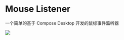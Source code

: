 # Mouse Listener
一个简单的基于 Compose Desktop 开发的鼠标事件监听器


![](http://oss.jankinwu.com/img/Snipaste_2024-03-18_01-11-48.png)
